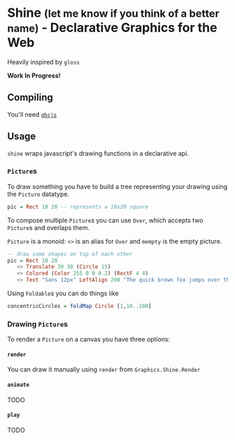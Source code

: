 # Shine <small>(let me know if you think of a better name)</small> - Declarative Graphics for the Web

Heavily inspired by `gloss`

**Work In Progress!**

## Compiling

You'll need [`ghcjs`](https://github.com/ghcjs/ghcjs)

## Usage

`shine` wraps javascript's drawing functions in a declarative api.

### `Picture`s

To draw something you have to build a tree representing your drawing using
the `Picture` datatype.

```haskell
pic = Rect 10 20 -- represents a 10x20 square
```

To compose multiple `Picture`s you can use `Over`, which accepts two `Picture`s
and overlaps them.

`Picture` is a monoid: `<>` is an alias for `Over` and `mempty` is the empty picture.

```haskell
-- draw some shapes on top of each other
pic = Rect 10 20
   <> Translate 30 30 (Circle 15)
   <> Colored (Color 255 0 0 0.2) (RectF 4 4)
   <> Text "Sans 12px" LeftAlign 200 "The quick brown fox jumps over the lazy dog."
```

Using `Foldable`s you can do things like

```haskell
concentricCircles = foldMap Circle [1,10..100]
```

### Drawing `Picture`s

To render a `Picture` on a canvas you have three options:

#### `render`

You can draw it manually using `render` from `Graphics.Shine.Render`

#### `animate`

TODO

#### `play`

TODO
